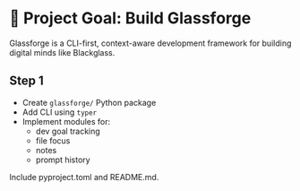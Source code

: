 # 🧠 Project Goal: Build Glassforge

Glassforge is a CLI-first, context-aware development framework for building digital minds like Blackglass.

## Step 1
- Create `glassforge/` Python package
- Add CLI using `typer`
- Implement modules for:
  - dev goal tracking
  - file focus
  - notes
  - prompt history

Include pyproject.toml and README.md.